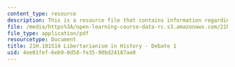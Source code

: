 ```yaml
---
content_type: resource
description: This is a resource file that contains information regarding debate 1.
file: /media/https%3A/open-learning-course-data-rc.s3.amazonaws.com/21h-181-libertarianism-in-history-spring-2014/4ee01fef6eb90d58fe3590bd24187ae0_MIT21H_181S14_Debate1.pdf
file_type: application/pdf
resourcetype: Document
title: 21H.181S14 Libertarianism in History - Debate 1
uid: 4ee01fef-6eb9-0d58-fe35-90bd24187ae0
---
```

